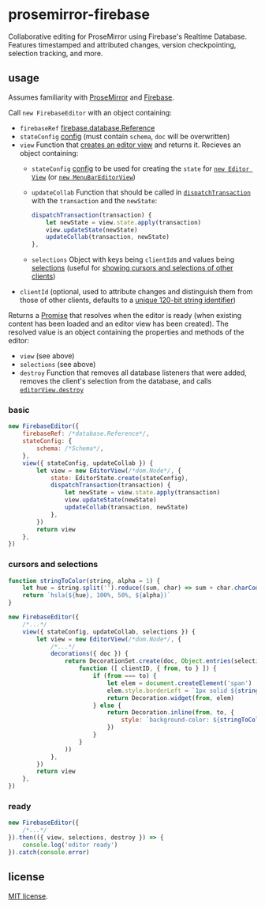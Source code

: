 # prosemirror-firebase

Collaborative editing for ProseMirror using Firebase's Realtime Database. Features timestamped and attributed changes, version checkpointing, selection tracking, and more.

## usage

Assumes familiarity with [ProseMirror](http://prosemirror.net/guide/basics.html) and [Firebase](https://firebase.google.com/docs/database/web/start).

Call `new FirebaseEditor` with an object containing:
- `firebaseRef` [firebase.database.Reference](https://firebase.google.com/docs/reference/js/firebase.database.Reference)
- `stateConfig` [config](https://prosemirror.net/ref.html#state.EditorState^create) (must contain `schema`, `doc` will be overwritten)
- `view` Function that [creates an editor view](https://prosemirror.net/ref.html#view.EditorView.constructor) and returns it. Recieves an object containing:
    - `stateConfig` [config](https://prosemirror.net/ref.html#state.EditorState^create) to be used for creating the `state` for [`new Editor View`](https://prosemirror.net/ref.html#view.EditorView.constructor) (or [`new MenuBarEditorView`](https://github.com/ProseMirror/prosemirror-menu#class-menubareditorview))
    - `updateCollab` Function that should be called in [`dispatchTransaction`](https://prosemirror.net/ref.html#view.EditorProps.dispatchTransaction) with the `transaction` and the `newState`:

        ```js
        dispatchTransaction(transaction) {
            let newState = view.state.apply(transaction)
            view.updateState(newState)
            updateCollab(transaction, newState)
        },
        ```

    - `selections` Object with keys being `clientId`s and values being [selections](https://prosemirror.net/ref.html#state.Selection) (useful for [showing cursors and selections of other clients](#cursors-and-selections))
- `clientId` (optional, used to attribute changes and distinguish them from those of other clients, defaults to a [unique 120-bit string identifier](https://gist.github.com/mikelehen/3596a30bd69384624c11))

Returns a [Promise](https://developer.mozilla.org/en-US/docs/Web/JavaScript/Reference/Global_Objects/Promise) that resolves when the editor is ready (when existing content has been loaded and an editor view has been created). The resolved value is an object containing the properties and methods of the editor:
- `view` (see above)
- `selections` (see above)
- `destroy` Function that removes all database listeners that were added, removes the client's selection from the database, and calls [`editorView.destroy`](https://prosemirror.net/ref.html#view.EditorView.destroy)

### basic

```js
new FirebaseEditor({
    firebaseRef: /*database.Reference*/,
    stateConfig: {
        schema: /*Schema*/,
    },
    view({ stateConfig, updateCollab }) {
        let view = new EditorView(/*dom.Node*/, {
            state: EditorState.create(stateConfig),
            dispatchTransaction(transaction) {
                let newState = view.state.apply(transaction)
                view.updateState(newState)
                updateCollab(transaction, newState)
            },
        })
        return view
    },
})
```

### cursors and selections

```js
function stringToColor(string, alpha = 1) {
    let hue = string.split('').reduce((sum, char) => sum + char.charCodeAt(0), 0) % 360
    return `hsla(${hue}, 100%, 50%, ${alpha})`
}

new FirebaseEditor({
    /*...*/
    view({ stateConfig, updateCollab, selections }) {
        let view = new EditorView(/*dom.Node*/, {
            /*...*/
            decorations({ doc }) {
                return DecorationSet.create(doc, Object.entries(selections).map(
                    function ([ clientID, { from, to } ]) {
                        if (from === to) {
                            let elem = document.createElement('span')
                            elem.style.borderLeft = `1px solid ${stringToColor(clientID)}`
                            return Decoration.widget(from, elem)
                        } else {
                            return Decoration.inline(from, to, {
                                style: `background-color: ${stringToColor(clientID, 0.2)};`,
                            })
                        }
                    }
                ))                  
            },
        })
        return view
    },
})
```

### ready

```js
new FirebaseEditor({
    /*...*/
}).then(({ view, selections, destroy }) => {
    console.log('editor ready')
}).catch(console.error)
```

## license

[MIT license](LICENSE).

